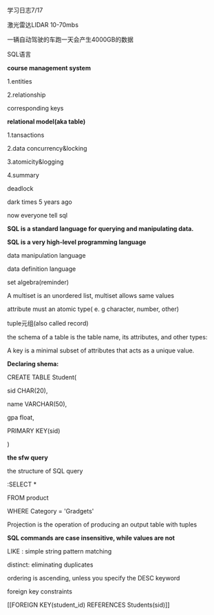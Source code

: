 学习日志7/17

激光雷达LIDAR 10-70mbs

一辆自动驾驶的车跑一天会产生4000GB的数据

SQL语言

**course management system**

1.entities

2.relationship

corresponding  keys

**relational model(aka table)**

1.tansactions

2.data concurrency&locking

3.atomicity&logging

4.summary

deadlock

dark times 5 years ago

now everyone tell sql

**SQL is a standard language for querying and manipulating data.**

**SQL is a very high-level programming language**

data manipulation language

data definition language

set algebra(reminder) 

A multiset is an unordered list, multiset allows same values

attribute must an atomic type( e. g character, number, other)

tuple元组(also called record)

the schema of a table is the table name, its attributes, and other types:

A key is a minimal subset of attributes that acts as a unique value.



**Declaring shema:**

CREATE TABLE Student(

sid CHAR(20),

name VARCHAR(50),

gpa float,

PRIMARY KEY(sid)

)

**the sfw query**

the structure of SQL query

:SELECT *

FROM  product

WHERE Category = 'Gradgets'

Projection is the operation of producing an output table with tuples

**SQL commands are case insensitive, while values are not** 

LIKE : simple string pattern matching

distinct: eliminating duplicates

ordering is ascending, unless you specify the DESC keyword



foreign key constraints

[[FOREIGN KEY(student_id) REFERENCES Students(sid)]]



 